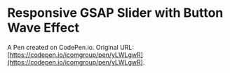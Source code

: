 # Responsive GSAP Slider with Button Wave Effect

A Pen created on CodePen.io. Original URL: [https://codepen.io/icomgroup/pen/yLWLgwR](https://codepen.io/icomgroup/pen/yLWLgwR).

